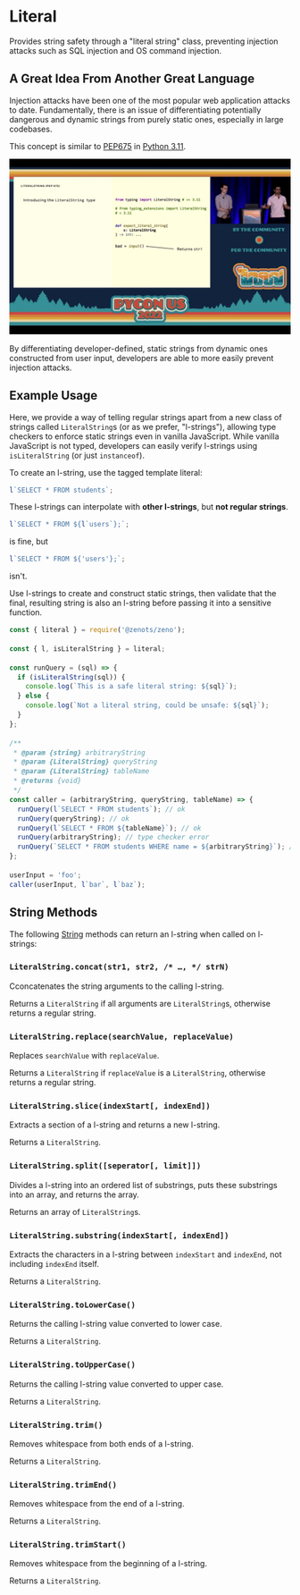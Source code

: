 # Literal

Provides string safety through a "literal string" class, preventing injection attacks such as SQL injection and OS command injection.

## A Great Idea From Another Great Language

Injection attacks have been one of the most popular web application attacks to date. Fundamentally, there is an issue of differentiating potentially dangerous and dynamic strings from purely static ones, especially in large codebases.

This concept is similar to [PEP675](https://peps.python.org/pep-0675/) in [Python 3.11](https://docs.python.org/3.11/whatsnew/3.11.html#pep-675-arbitrary-literal-string-type).

![pycon.jpg](./pycon.jpg)

By differentiating developer-defined, static strings from dynamic ones constructed from user input, developers are able to more easily prevent injection attacks.

## Example Usage

Here, we provide a way of telling regular strings apart from a new class of strings called `LiteralString`s (or as we prefer, "l-strings"), allowing type checkers to enforce static strings even in vanilla JavaScript. While vanilla JavaScript is not typed, developers can easily verify l-strings using `isLiteralString` (or just `instanceof`).

To create an l-string, use the tagged template literal:

```javascript
l`SELECT * FROM students`;
```

These l-strings can interpolate with **other l-strings**, but **not regular strings**.

```javascript
l`SELECT * FROM ${l`users`};`;
```

is fine, but

```javascript
l`SELECT * FROM ${'users'};`;
```

isn't.

Use l-strings to create and construct static strings, then validate that the final, resulting string is also an l-string before passing it into a sensitive function.

```javascript
const { literal } = require('@zenots/zeno');

const { l, isLiteralString } = literal;

const runQuery = (sql) => {
  if (isLiteralString(sql)) {
    console.log(`This is a safe literal string: ${sql}`);
  } else {
    console.log(`Not a literal string, could be unsafe: ${sql}`);
  }
};

/**
 * @param {string} arbitraryString
 * @param {LiteralString} queryString
 * @param {LiteralString} tableName
 * @returns {void}
 */
const caller = (arbitraryString, queryString, tableName) => {
  runQuery(l`SELECT * FROM students`); // ok
  runQuery(queryString); // ok
  runQuery(l`SELECT * FROM ${tableName}`); // ok
  runQuery(arbitraryString); // type checker error
  runQuery(`SELECT * FROM students WHERE name = ${arbitraryString}`); // type checker error
};

userInput = 'foo';
caller(userInput, l`bar`, l`baz`);
```

## String Methods

The following [String](https://developer.mozilla.org/en-US/docs/Web/JavaScript/Reference/Global_Objects/String/) methods can return an l-string when called on l-strings:

### `LiteralString.concat(str1, str2, /* …, */ strN)`

Cconcatenates the string arguments to the calling l-string.

Returns a `LiteralString` if all arguments are `LiteralString`s, otherwise returns a regular string.

### `LiteralString.replace(searchValue, replaceValue)`

Replaces `searchValue` with `replaceValue`.

Returns a `LiteralString` if `replaceValue` is a `LiteralString`, otherwise returns a regular string.

### `LiteralString.slice(indexStart[, indexEnd])`

Extracts a section of a l-string and returns a new l-string.

Returns a `LiteralString`.

### `LiteralString.split([seperator[, limit]])`

Divides a l-string into an ordered list of substrings, puts these substrings into an array, and returns the array.

Returns an array of `LiteralString`s.

### `LiteralString.substring(indexStart[, indexEnd])`

Extracts the characters in a l-string between `indexStart` and `indexEnd`, not including `indexEnd` itself.

Returns a `LiteralString`.

### `LiteralString.toLowerCase()`

Returns the calling l-string value converted to lower case.

Returns a `LiteralString`.

### `LiteralString.toUpperCase()`

Returns the calling l-string value converted to upper case.

Returns a `LiteralString`.

### `LiteralString.trim()`

Removes whitespace from both ends of a l-string.

Returns a `LiteralString`.

### `LiteralString.trimEnd()`

Removes whitespace from the end of a l-string.

Returns a `LiteralString`.

### `LiteralString.trimStart()`

Removes whitespace from the beginning of a l-string.

Returns a `LiteralString`.
